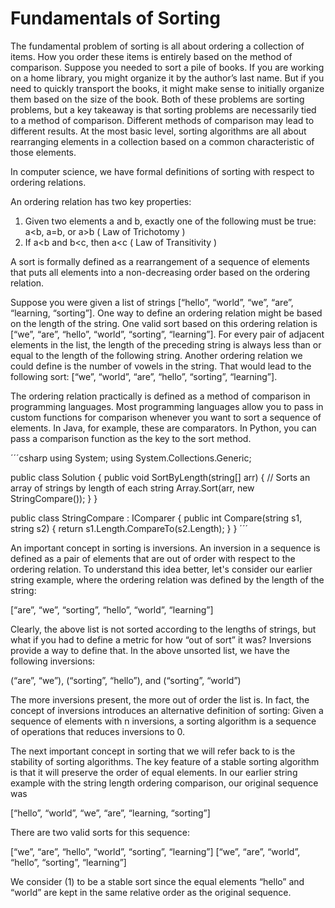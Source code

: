 # Fundamentals of Sorting

The fundamental problem of sorting is all about ordering a collection of items. How you order these items is entirely based on the method of comparison. Suppose you needed to sort a pile of books. If you are working on a home library, you might organize it by the author’s last name. But if you need to quickly transport the books, it might make sense to initially organize them based on the size of the book. Both of these problems are sorting problems, but a key takeaway is that sorting problems are necessarily tied to a method of comparison. Different methods of comparison may lead to different results. At the most basic level, sorting algorithms are all about rearranging elements in a collection based on a common characteristic of those elements.

In computer science, we have formal definitions of sorting with respect to ordering relations.

An ordering relation has two key properties:
1. Given two elements a and b, exactly one of the following must be true: a<b, a=b, or a>b ( Law of Trichotomy ) 
2. If a<b and b<c, then a<c ( Law of Transitivity )

A sort is formally defined as a rearrangement of a sequence of elements that puts all elements into a non-decreasing order based on the ordering relation.

Suppose you were given a list of strings [“hello”, “world”, “we”, “are”, “learning, “sorting”]. One way to define an ordering relation might be based on the length of the string. One valid sort based on this ordering relation is [“we”, “are”, “hello”, “world”, “sorting”, “learning”]. For every pair of adjacent elements in the list, the length of the preceding string is always less than or equal to the length of the following string. Another ordering relation we could define is the number of vowels in the string. That would lead to the following sort: [“we”, “world”, “are”, “hello”, “sorting”, “learning”].

The ordering relation practically is defined as a method of comparison in programming languages. Most programming languages allow you to pass in custom functions for comparison whenever you want to sort a sequence of elements. In Java, for example, these are comparators. In Python, you can pass a comparison function as the key to the sort method.

´´´csharp
using System;
using System.Collections.Generic;

public class Solution
{
    public void SortByLength(string[] arr)
    {
        // Sorts an array of strings by length of each string
        Array.Sort(arr, new StringCompare());
    }
}

public class StringCompare : IComparer<string>
{
    public int Compare(string s1, string s2)
    {
        return s1.Length.CompareTo(s2.Length);
    }
}
´´´

An important concept in sorting is inversions. An inversion in a sequence is defined as a pair of elements that are out of order with respect to the ordering relation. To understand this idea better, let's consider our earlier string example, where the ordering relation was defined by the length of the string:

[“are”, “we”, “sorting”, “hello”, “world”, “learning”]

Clearly, the above list is not sorted according to the lengths of strings, but what if you had to define a metric for how “out of sort” it was? Inversions provide a way to define that. In the above unsorted list, we have the following inversions:

(“are”, “we”), (“sorting”, “hello”), and (“sorting”, “world”)

The more inversions present, the more out of order the list is. In fact, the concept of inversions introduces an alternative definition of sorting: Given a sequence of elements with n inversions, a sorting algorithm is a sequence of operations that reduces inversions to 0.

The next important concept in sorting that we will refer back to is the stability of sorting algorithms. The key feature of a stable sorting algorithm is that it will preserve the order of equal elements. In our earlier string example with the string length ordering comparison, our original sequence was 

[“hello”, “world”, “we”, “are”, “learning, “sorting”]

There are two valid sorts for this sequence:

[“we”, “are”, “hello”, “world”, “sorting”, “learning”]
[“we”, “are”, “world”, “hello”, “sorting”, “learning”]

We consider (1) to be a stable sort since the equal elements “hello” and “world” are kept in the same relative order as the original sequence.
